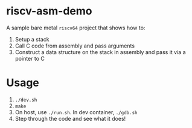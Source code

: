 # riscv-asm-demo

A sample bare metal `riscv64` project that shows how to:
1. Setup a stack
2. Call C code from assembly and pass arguments
3. Construct a data structure on the stack in assembly and pass it via a pointer to C

# Usage

1. `./dev.sh`
2. `make`
3. On host, use `./run.sh`. In dev container, `./gdb.sh`
4. Step through the code and see what it does!
